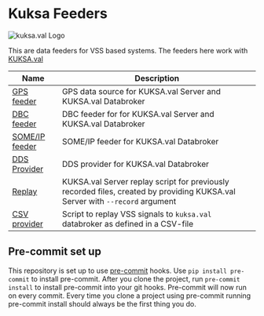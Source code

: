# Kuksa Feeders
![kuksa.val Logo](./doc/img/logo.png)

This are data feeders for VSS based systems. The feeders here work with [KUKSA.val](https://github.com/eclipse/kuksa.val)

Name | Description
---- | -----------
[GPS feeder](./gps2val)        | GPS data source for KUKSA.val Server and KUKSA.val Databroker
[DBC feeder](./dbc2val)        | DBC feeder for for KUKSA.val Server and KUKSA.val Databroker
[SOME/IP feeder](./someip2val) | SOME/IP feeder for KUKSA.val Databroker
[DDS Provider](./dds2val)      | DDS provider for KUKSA.val Databroker
[Replay](./replay)             | KUKSA.val Server replay script for previously recorded files, created by providing KUKSA.val Server with `--record` argument
[CSV provider](./csv_provider) | Script to replay VSS signals to `kuksa.val` databroker as defined in a CSV-file

## Pre-commit set up
This repository is set up to use [pre-commit](https://pre-commit.com/) hooks.
Use `pip install pre-commit` to install pre-commit.
After you clone the project, run `pre-commit install` to install pre-commit into your git hooks.
Pre-commit will now run on every commit.
Every time you clone a project using pre-commit running pre-commit install should always be the first thing you do.
